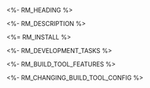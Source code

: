 <!--[RM_HEADING]-->
<%- RM_HEADING %>

<!--[]-->
<!--[RM_DESCRIPTION]-->
<%- RM_DESCRIPTION %>

<!--[]-->

<!--[RM_INSTALL]-->
<%= RM_INSTALL %>

<!--[]-->

<!--[RM_DEVELOPMENT_TASKS]-->
<%- RM_DEVELOPMENT_TASKS %>

<!--[]-->

<!--[RM_BUILD_TOOL_FEATURES]-->
<%- RM_BUILD_TOOL_FEATURES %>

<!--[]-->

<!--[RM_CHANGING_BUILD_TOOL_CONFIG]-->
<%- RM_CHANGING_BUILD_TOOL_CONFIG %>

<!--[]-->


